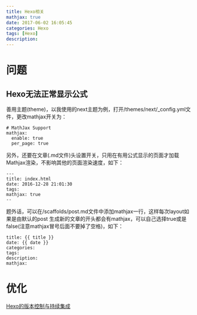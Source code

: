 ```yaml
---
title: Hexo相关
mathjax: true
date: 2017-06-02 16:05:45
categories: Hexo
tags: [Hexo]
description:
---
```


# 问题

## Hexo无法正常显示公式

善用主题(theme)，以我使用的next主题为例，打开/themes/next/_config.yml文件，更改mathjax开关为：

```
# MathJax Support
mathjax:
  enable: true
  per_page: true
```

另外，还要在文章(.md文件)头设置开关，只用在有用公式显示的页面才加载Mathjax渲染，不影响其他的页面渲染速度，如下：

```
---
title: index.html
date: 2016-12-28 21:01:30
tags:
mathjax: true
--
```

题外话，可以在/scaffolds/post.md文件中添加mathjax一行，这样每次layout如果是由默认的post 生成新的文章的开头都会有mathjax，可以自己选择true或是false(注意mathjax冒号后面不要掉了空格)，如下：

```
title: {{ title }}
date: {{ date }}
categories: 
tags:
description: 
mathjax: 
```



# 优化

[Hexo的版本控制与持续集成](https://formulahendry.github.io/2016/12/04/hexo-ci/)

